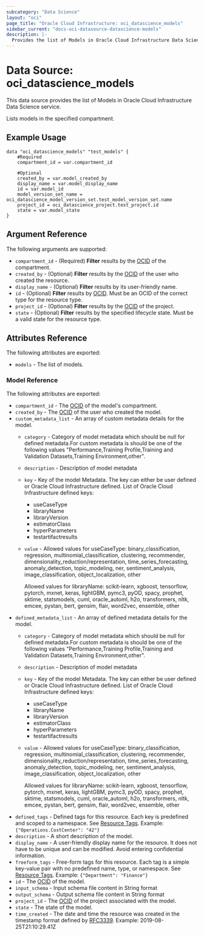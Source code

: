 ```yaml
---
subcategory: "Data Science"
layout: "oci"
page_title: "Oracle Cloud Infrastructure: oci_datascience_models"
sidebar_current: "docs-oci-datasource-datascience-models"
description: |-
  Provides the list of Models in Oracle Cloud Infrastructure Data Science service
---
```


# Data Source: oci_datascience_models
This data source provides the list of Models in Oracle Cloud Infrastructure Data Science service.

Lists models in the specified compartment.

## Example Usage

```hcl
data "oci_datascience_models" "test_models" {
	#Required
	compartment_id = var.compartment_id

	#Optional
	created_by = var.model_created_by
	display_name = var.model_display_name
	id = var.model_id
	model_version_set_name = oci_datascience_model_version_set.test_model_version_set.name
	project_id = oci_datascience_project.test_project.id
	state = var.model_state
}
```

## Argument Reference

The following arguments are supported:

* `compartment_id` - (Required) <b>Filter</b> results by the [OCID](https://docs.cloud.oracle.com/iaas/Content/General/Concepts/identifiers.htm) of the compartment.
* `created_by` - (Optional) <b>Filter</b> results by the [OCID](https://docs.cloud.oracle.com/iaas/Content/General/Concepts/identifiers.htm) of the user who created the resource.
* `display_name` - (Optional) <b>Filter</b> results by its user-friendly name.
* `id` - (Optional) <b>Filter</b> results by [OCID](https://docs.cloud.oracle.com/iaas/Content/General/Concepts/identifiers.htm). Must be an OCID of the correct type for the resource type. 
* `project_id` - (Optional) <b>Filter</b> results by the [OCID](https://docs.cloud.oracle.com/iaas/Content/General/Concepts/identifiers.htm) of the project.
* `state` - (Optional) <b>Filter</b> results by the specified lifecycle state. Must be a valid state for the resource type. 


## Attributes Reference

The following attributes are exported:

* `models` - The list of models.

### Model Reference

The following attributes are exported:

* `compartment_id` - The [OCID](https://docs.cloud.oracle.com/iaas/Content/General/Concepts/identifiers.htm) of the model's compartment.
* `created_by` - The [OCID](https://docs.cloud.oracle.com/iaas/Content/General/Concepts/identifiers.htm) of the user who created the model.
* `custom_metadata_list` - An array of custom metadata details for the model.
	* `category` - Category of model metadata which should be null for defined metadata.For custom metadata is should be one of the following values "Performance,Training Profile,Training and Validation Datasets,Training Environment,other".
	* `description` - Description of model metadata
	* `key` - Key of the model Metadata. The key can either be user defined or Oracle Cloud Infrastructure defined. List of Oracle Cloud Infrastructure defined keys:
		* useCaseType
		* libraryName
		* libraryVersion
		* estimatorClass
		* hyperParameters
		* testartifactresults 
	* `value` - Allowed values for useCaseType: binary_classification, regression, multinomial_classification, clustering, recommender, dimensionality_reduction/representation, time_series_forecasting, anomaly_detection, topic_modeling, ner, sentiment_analysis, image_classification, object_localization, other

		Allowed values for libraryName: scikit-learn, xgboost, tensorflow, pytorch, mxnet, keras, lightGBM, pymc3, pyOD, spacy, prophet, sktime, statsmodels, cuml, oracle_automl, h2o, transformers, nltk, emcee, pystan, bert, gensim, flair, word2vec, ensemble, other 
* `defined_metadata_list` - An array of defined metadata details for the model.
	* `category` - Category of model metadata which should be null for defined metadata.For custom metadata is should be one of the following values "Performance,Training Profile,Training and Validation Datasets,Training Environment,other".
	* `description` - Description of model metadata
	* `key` - Key of the model Metadata. The key can either be user defined or Oracle Cloud Infrastructure defined. List of Oracle Cloud Infrastructure defined keys:
		* useCaseType
		* libraryName
		* libraryVersion
		* estimatorClass
		* hyperParameters
		* testartifactresults 
	* `value` - Allowed values for useCaseType: binary_classification, regression, multinomial_classification, clustering, recommender, dimensionality_reduction/representation, time_series_forecasting, anomaly_detection, topic_modeling, ner, sentiment_analysis, image_classification, object_localization, other

		Allowed values for libraryName: scikit-learn, xgboost, tensorflow, pytorch, mxnet, keras, lightGBM, pymc3, pyOD, spacy, prophet, sktime, statsmodels, cuml, oracle_automl, h2o, transformers, nltk, emcee, pystan, bert, gensim, flair, word2vec, ensemble, other 
* `defined_tags` - Defined tags for this resource. Each key is predefined and scoped to a namespace. See [Resource Tags](https://docs.cloud.oracle.com/iaas/Content/General/Concepts/resourcetags.htm). Example: `{"Operations.CostCenter": "42"}` 
* `description` - A short description of the model.
* `display_name` - A user-friendly display name for the resource. It does not have to be unique and can be modified. Avoid entering confidential information.
* `freeform_tags` - Free-form tags for this resource. Each tag is a simple key-value pair with no predefined name, type, or namespace. See [Resource Tags](https://docs.cloud.oracle.com/iaas/Content/General/Concepts/resourcetags.htm). Example: `{"Department": "Finance"}` 
* `id` - The [OCID](https://docs.cloud.oracle.com/iaas/Content/General/Concepts/identifiers.htm) of the model.
* `input_schema` - Input schema file content in String format
* `output_schema` - Output schema file content in String format
* `project_id` - The [OCID](https://docs.cloud.oracle.com/iaas/Content/General/Concepts/identifiers.htm) of the project associated with the model.
* `state` - The state of the model.
* `time_created` - The date and time the resource was created in the timestamp format defined by [RFC3339](https://tools.ietf.org/html/rfc3339). Example: 2019-08-25T21:10:29.41Z 

